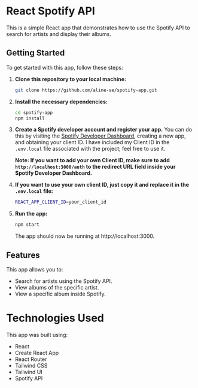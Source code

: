 # React Spotify API

This is a simple React app that demonstrates how to use the Spotify API to search for artists and display their albums.

## Getting Started

To get started with this app, follow these steps:

1. **Clone this repository to your local machine:**

   ```sh
   git clone https://github.com/aline-se/spotify-app.git
   ```

2. **Install the necessary dependencies:**

   ```sh
   cd spotify-app
   npm install
   ```

3. **Create a Spotify developer account and register your app.** You can do this by visiting the [Spotify Developer Dashboard](https://developer.spotify.com/dashboard), creating a new app, and obtaining your client ID. I have included my Client ID in the `.env.local` file associated with the project; feel free to use it.

   **Note: If you want to add your own Client ID, make sure to add `http://localhost:3000/auth` to the redirect URL field inside your Spotify Developer Dashboard.**

4. **If you want to use your own client ID, just copy it and replace it in the `.env.local` file:**

   ```sh
   REACT_APP_CLIENT_ID=your_client_id
   ```

5. **Run the app:**

   ```sh
   npm start
   ```

   The app should now be running at http://localhost:3000.

## Features

This app allows you to:

- Search for artists using the Spotify API.
- View albums of the specific artist.
- View a specific album inside Spotify.

# Technologies Used

This app was built using:

- React
- Create React App
- React Router
- Tailwind CSS
- Tailwind UI
- Spotify API
